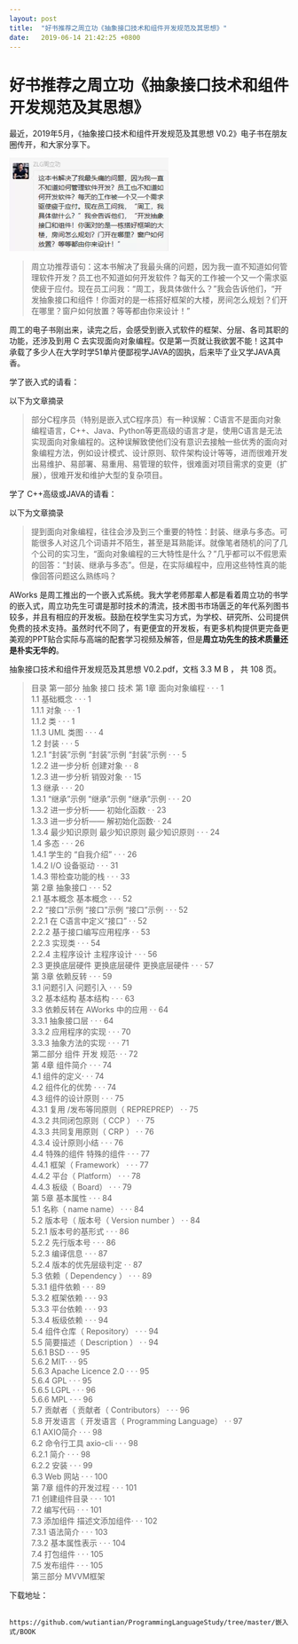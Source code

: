 ```yaml
---
layout: post
title:  "好书推荐之周立功《抽象接口技术和组件开发规范及其思想》"
date:   2019-06-14 21:42:25 +0800
---
```



# 好书推荐之周立功《抽象接口技术和组件开发规范及其思想》



最近，2019年5月，《抽象接口技术和组件开发规范及其思想 V0.2》电子书在朋友圈传开，和大家分享下。

![周立功语句](/images/周立功.png)

>周立功推荐语句：这本书解决了我最头痛的问题，因为我一直不知道如何管理软件开发？员工也不知道如何开发软件？每天的工作被一个又一个需求驱使疲于应付。现在员工问我：“周工，我具体做什么？”我会告诉他们，“开发抽象接口和组件！你面对的是一栋搭好框架的大楼，房间怎么规划？们开在哪里？窗户如何放置？等等都由你来设计！”

周工的电子书刚出来，读完之后，会感受到嵌入式软件的框架、分层、各司其职的功能，还涉及到用 C 去实现面向对象编程。仅是第一页就让我欲罢不能！这其中承载了多少人在大学时学51单片便鄙视学JAVA的固执，后来毕了业又学JAVA真香。



学了嵌入式的请看：

以下为文章摘录

>部分C程序员（特别是嵌入式C程序员）有一种误解：C语言不是面向对象编程语言，C++、Java、Python等更高级的语言才是，使用C语言是无法实现面向对象编程的。这种误解致使他们没有意识去接触一些优秀的面向对象编程方法，例如设计模式、设计原则、软件架构设计等等，进而很难开发出易维护、易部署、易重用、易管理的软件，很难面对项目需求的变更（扩展），很难开发和维护大型的复杂项目。


学了 C++高级或JAVA的请看：

以下为文章摘录

>提到面向对象编程，往往会涉及到三个重要的特性：封装、继承与多态。可能很多人对这几个词语并不陌生，甚至是耳熟能详。就像笔者随机的问了几个公司的实习生，“面向对象编程的三大特性是什么？”几乎都可以不假思索的回答：“封装、继承与多态”。但是，在实际编程中，应用这些特性真的能像回答问题这么熟练吗？



AWorks 是周工推出的一个嵌入式系统。我大学老师那辈人都是看着周立功的书学的嵌入式，周立功先生可谓是那时技术的清流，技术图书市场匮乏的年代系列图书较多，并且有相应的开发板。鼓励在校学生实习方式，为学校、研究所、公司提供免费的技术支持。虽然时代不同了，有更便宜的开发板，有更多机构提供更完备更美观的PPT贴合实际与高端的配套学习视频及解答，但是**周立功先生的技术质量还是朴实无华的**。

抽象接口技术和组件开发规范及其思想 V0.2.pdf，文档 3.3 M B ， 共 108 页。


>目录
第一部分 抽象 接口 技术
第 1章 面向对象编程 · · · 1  
1.1 基础概念  · · · 1  
1.1.1 对象 · · · 1  
1.1.2 类 · · · 1  
1.1.3 UML 类图 · · · 4  
1.2 封装 · · · 5  
1.2.1 “封装”示例 “封装”示例 “封装”示例 · · · 5  
1.2.2 进一步分析 创建对象 · · 8  
1.2.3 进一步分析 销毁对象 · · 15  
1.3 继承 · · · 20  
1.3.1 “继承”示例 “继承”示例 “继承”示例 · · · 20   
1.3.2 进一步分析—— 初始化函数 · · 23   
1.3.3 进一步分析—— 解初始化函数· · 24   
1.3.4 最少知识原则 最少知识原则 最少知识原则 · · · 24  
1.4 多态 · · · 26  
1.4.1 学生的 “自我介绍” · · · 26  
1.4.2 I/O 设备驱动 · · · 31  
1.4.3 带检查功能的栈 · · · 33  
第 2章 抽象接口 · · · 52  
2.1 基本概念 基本概念 · · · 52  
2.2 “接口”示例 “接口”示例 “接口”示例 · · · 52  
2.2.1 在 C语言中定义“接口” · · 52  
2.2.2 基于接口编写应用程序 · · 53   
2.2.3 实现类 · · · 54  
2.2.4 主程序设计 主程序设计 · · · 56  
2.3 更换底层硬件 更换底层硬件 更换底层硬件 · · · 57  
第 3章 依赖反转 · · · 59  
3.1 问题引入 问题引入 · · · 59  
3.2 基本结构 基本结构 · · · 63  
3.3 依赖反转在 AWorks 中的应用 · · 64  
3.3.1 抽象接口层 · · · 64  
3.3.2 应用程序的实现 · · · 70  
3.3.3 抽象方法的实现  · · · 71  
第二部分 组件 开发 规范· · · 72  
第 4章 组件简介 · · · 74  
4.1 组件的定义· · · 74  
4.2 组件化的优势  · · · 74  
4.3 组件的设计原则  · · · 75  
4.3.1 复用 /发布等同原则（ REPREPREP） · · 75  
4.3.2 共同闭包原则（ CCP ） · · 75  
4.3.3 共同复用原则（ CRP ） · · 76  
4.3.4 设计原则小结 · · · 76  
4.4 特殊的组件 特殊的组件 · · · 77  
4.4.1 框架（ Framework） · · · 77  
4.4.2 平台（ Platform） · · · 78  
4.4.3 板级（ Board） · · · 79  
第 5章 基本属性 · · · 84  
5.1 名称（ name name） · · · 84  
5.2 版本号（ 版本号（ Version number ） · · 84  
5.2.1 版本号的基形式 · · · 86   
5.2.2 先行版本号  · · · 86   
5.2.3 编译信息 · · · 87   
5.2.4 版本的优先层级判定 · · 87   
5.3 依赖（ Dependency ） · · · 89   
5.3.1 组件依赖  · · · 89  
5.3.2 框架依赖  · · · 93  
5.3.3 平台依赖  · · · 93  
5.3.4 板级依赖  · · · 94  
5.4 组件仓库（ Repository） · · · 94  
5.5 简要描述（ Description ） · · 94  
5.6.1 BSD · · · 95  
5.6.2 MIT· · · 95  
5.6.3 Apache Licence 2.0 · · · 95  
5.6.4 GPL · · · 95  
5.6.5 LGPL · · · 96  
5.6.6 MPL · · · 96  
5.7 贡献者（ 贡献者（ Contributors） · · · 96  
5.8 开发语言（ 开发语言（ Programming Language） · · 97   
6.1 AXIO简介 · · · 98  
6.2 命令行工具  axio-cli · · · 98  
6.2.1 简介 · · · 98  
6.2.2 安装 · · · 99  
6.3 Web 网站 · · · 100   
第 7章 组件的开发过程 · · · 101  
7.1 创建组件目录 · · · 101  
7.2 编写代码  · · · 101  
7.3 添加组件 描述文添加组件· · · 102   
7.3.1 语法简介 · · · 103  
7.3.2 基本属性表示  · · · 104  
7.4 打包组件  · · · 105  
7.5 发布组件  · · · 105   
第三部分 MVVM框架   


下载地址：

```

https://github.com/wutiantian/ProgrammingLanguageStudy/tree/master/嵌入式/BOOK

```